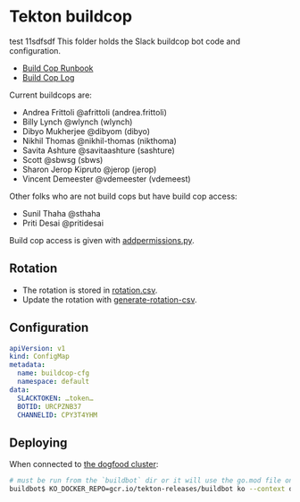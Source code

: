 # Tekton buildcop
test 11sdfsdf
This folder holds the Slack buildcop bot code and configuration.

* [Build Cop Runbook](https://docs.google.com/document/d/1QJV0z2bMXdz_BZOkBwfxIP1BiktUb8c1lcifwqxF5wg/edit)
* [Build Cop Log](https://docs.google.com/document/d/1kUzH8SV4coOabXLntPA1QI01lbad3Y1wP5BVyh4qzmk/edit#)

Current buildcops are:
- Andrea Frittoli @afrittoli (andrea.frittoli)
- Billy Lynch @wlynch (wlynch)
- Dibyo Mukherjee @dibyom (dibyo)
- Nikhil Thomas @nikhil-thomas (nikthoma)
- Savita Ashture @savitaashture (sashture)
- Scott @sbwsg (sbws)
- Sharon Jerop Kipruto @jerop (jerop)
- Vincent Demeester @vdemeester (vdemeest)

Other folks who are not build cops but have build cop access:
- Sunil Thaha @sthaha
- Priti Desai @pritidesai

Build cop access is given with [addpermissions.py](../addpermissions.py).

## Rotation

* The rotation is stored in [rotation.csv](rotation.csv).
* Update the rotation with [generate-rotation-csv](cmd/generate-rotation-csv).

## Configuration

```yaml
apiVersion: v1
kind: ConfigMap
metadata:
  name: buildcop-cfg
  namespace: default
data:
  SLACKTOKEN: …token…
  BOTID: URCPZNB37
  CHANNELID: CPY3T4YHM
```

## Deploying

When connected to [the dogfood cluster](https://github.com/tektoncd/plumbing/blob/master/README.md#gcp-projects):

```bash
# must be run from the `buildbot` dir or it will use the go.mod file one level up
buildbot$ KO_DOCKER_REPO=gcr.io/tekton-releases/buildbot ko --context dogfood apply -f config/deployment.yaml
```
